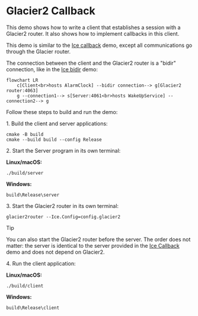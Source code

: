 # Glacier2 Callback

This demo shows how to write a client that establishes a session with a Glacier2 router. It also shows how to implement
callbacks in this client.

This demo is similar to the [Ice callback][1] demo, except all communications go through the Glacier router.

The connection between the client and the Glacier2 router is a "bidir" connection, like in the [Ice bidir][2] demo:

```mermaid
flowchart LR
    c[Client<br>hosts AlarmClock] --bidir connection--> g[Glacier2 router:4063]
    g --connection1--> s[Server:4061<br>hosts WakeUpService] --connection2--> g
```

Follow these steps to build and run the demo:

1\. Build the client and server applications:

```shell
cmake -B build
cmake --build build --config Release
```

2\. Start the Server program in its own terminal:

**Linux/macOS:**

```shell
./build/server
```

**Windows:**

```shell
build\Release\server
```

3\. Start the Glacier2 router in its own terminal:

```shell
glacier2router --Ice.Config=config.glacier2
```

> [!TIP]
> You can also start the Glacier2 router before the server. The order does not matter: the server is identical to the
> server provided in the [Ice Callback][1] demo and does not depend on Glacier2.

4\. Run the client application:

**Linux/macOS:**

```shell
./build/client
```

**Windows:**

```shell
build\Release\client
```

[1]: ../../Ice/callback
[2]: ../../Ice/bidir
